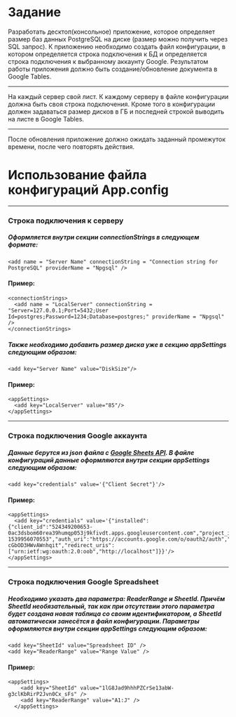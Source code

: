 Задание
=====================
Разработать десктоп(консольное) приложение, которое определяет размер баз данных PostgreSQL на диске (размер можно получить через SQL запрос). К приложению необходимо создать файл конфигурации, в котором определяется строка подключения к БД  и определяется строка подключения к выбранному аккаунту Google. Результатом работы приложения должно быть создание/обновление документа в Google Tables. 
***
На каждый сервер свой лист. К каждому серверу в файле конфигурации должна быть своя строка подключения. Кроме того в конфигурации должен задаваться размер дисков в ГБ и последней строкой выводить  на листе в Google Tables.
***
После обновления приложение должно ожидать заданный промежуток времени, после чего повторять действия.

Использование файла конфигураций App.config
=====================
----
### Строка подключения к серверу
##### Оформляется внутри секции ***connectionStrings*** в следующем формате:
    <add name = "Server Name" connectionString = "Connection string for PostgreSQL" providerName = "Npgsql" />
#### Пример:
    <connectionStrings>
      <add name = "LocalServer" connectionString = "Server=127.0.0.1;Port=5432;User Id=postgres;Password=1234;Database=postgres;" providerName = "Npgsql" />
    </connectionStrings>
##### Также необходимо добавить размер диска уже в секцию ***appSettings*** следующим образом:
    <add key="Server Name" value="DiskSize"/>
#### Пример:
    <appSettings>
      <add key="LocalServer" value="85"/> 
    </appSettings>
----   
### Строка подключения Google аккаунта
##### Данные берутся из json файла с [Google Sheets API](https://developers.google.com/sheets/api/quickstart/dotnet). В файле конфигураций данные оформляются внутри секции ***appSettings*** следующим образом:
    <add key="credentials" value='{"Client Secret"}'/>
#### Пример:
    <appSettings>
      <add key="credentials" value='{"installed":{"client_id":"524349200653-0ac3dsbom60rea39humqp053j9kfivdt.apps.googleusercontent.com","project_id":"testtaskbars-1539956070553","auth_uri":"https://accounts.google.com/o/oauth2/auth","token_uri":"https://www.googleapis.com/oauth2/v3/token","auth_provider_x509_cert_url":"https://www.googleapis.com/oauth2/v1/certs","client_secret":"VJK_5yn-cGbOD3HWvAWnhqit","redirect_uris":["urn:ietf:wg:oauth:2.0:oob","http://localhost"]}}'/>
    </appSettings>
----
### Строка подключения Google Spreadsheet
##### Необходимо указать два параметра: ***ReaderRange*** и ***SheetId***. Причём ***SheetId*** необязательный, так как при отсутствии этого параметра будет создана новая таблица со своим идентификатором, а ***SheetId*** автоматически занесётся в файл конфигурации. Параметры оформляются внутри секции ***appSettings*** следующим образом:
    <add key="SheetId" value="Spreadsheet ID" />
    <add key="ReaderRange" value="Range Value" />
#### Пример:
    <appSettings>        
        <add key="SheetId" value="1lG8Jad9hhhPZCrSe13abW-g3clKbRirP2Jvn0Cx_sFs" />
        <add key="ReaderRange" value="A1:J" />        
      </appSettings>
